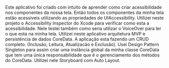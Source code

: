Este aplicativo foi criado com intuito de aprender como criar acessibilidade nos componentes da nossa tela.
Então todos os componentes da minha tela estão acessiveis utilizando as propriedades de UIAccessibility.
Utilizei neste projeto o Accessibility Inspector do Xcode para verificar como esta a acessibilidade.
Nele testei também como seria utilizar o VoiceOver para ler o que esta na minha tela.
Utilizei neste aplicativo arquitetura MVP e persistência de dados CoreData.
A aplicação esta fazendo um CRUD completo. (Inclusão, Leitura, Atualizacão e Exclusão).
Usei Design Pattern Singleton para assim criar uma instância global da minha classe CoreData que tem uma única responsabilidade que é o gerenciamento
dos métodos do CoreData.
Utilizei nele Storyboard com Auto Layout.
